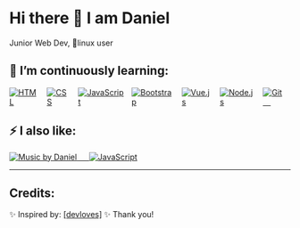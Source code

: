 # Hi there 👋 I am Daniel

 Junior Web Dev, 🐧linux user


## 🌱 I’m continuously learning:
<div align='left' style="display: flex; justify-content: space-between;">
	<!-- Programming Languages. -->
  <a href='https://developer.mozilla.org/en-US/docs/Web/HTML'>
		<img src='https://img.shields.io/badge/html-E34F26?logo=html5&logoWidth=30&labelColor=black&style=for-the-badge' alt='HTML'>
	</a>
	&emsp;
  <a href='https://developer.mozilla.org/en-US/docs/Web/CSS'>
		<img src='https://img.shields.io/badge/css-1572B6?logo=css3&logoWidth=30&labelColor=black&style=for-the-badge&logoColor=1572B6' alt='CSS'>
	</a>
  &emsp;
  <a href='https://developer.mozilla.org/en-US/docs/Web/JavaScript'>
		<img src='https://img.shields.io/badge/javascript-F7DF1E?logo=javascript&logoWidth=30&labelColor=black&style=for-the-badge' alt='JavaScript'>
	</a>
	&emsp;
  <a href='https://getbootstrap.com/'>
		<img src='https://img.shields.io/badge/bootstrap-563D7C?logo=bootstrap&logoWidth=30&labelColor=black&style=for-the-badge' alt='Bootstrap'>
  </a>
  &emsp;
  <a href='https://www.Vuejs.org/'>
		<img src='https://img.shields.io/badge/VueJS-226622?logoWidth=30&labelColor=black&style=for-the-badge&logo=vuedotjs' alt='Vue.js'>
	</a>
  &emsp;
	<a href='https://nodejs.org/en/'>
		<img src='https://img.shields.io/badge/node.js-339933?logo=node.js&logoWidth=30&labelColor=black&style=for-the-badge' alt='Node.js'>
	</a>
	&emsp;
  <a href='https://git-scm.com'>
		<img src='https://img.shields.io/badge/Git-red?logo=git&logoWidth=30&labelColor=black&style=for-the-badge' alt='Git'>
  &emsp;
  </a>
  <hr/>
</div>

## ⚡ I also like:
  
  <a href='https://youtube.com/c/danielSebastianNeira'>
		<img src='https://img.shields.io/badge/Music-blue?logo=youtube&logoWidth=30&labelColor=black&style=for-the-badge' alt='Music by Daniel'>
  &emsp;
  </a>
  <a href='#'>
		<img src='https://img.shields.io/badge/videogames-F7DF1E?logo=nintendoswitch&logoWidth=30&labelColor=black&style=for-the-badge' alt='JavaScript'>
	</a>
  
  <hr/>

## Credits:

✨ Inspired by: <a href="https://github.com/devloves">[devloves]</a> ✨ Thank you!
	
	
